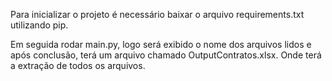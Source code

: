Para inicializar o projeto é necessário baixar o arquivo requirements.txt utilizando pip.

Em seguida rodar main.py, logo será exibido o nome dos arquivos lidos e após conclusão, terá um arquivo chamado OutputContratos.xlsx. Onde terá a extração de todos os arquivos.
